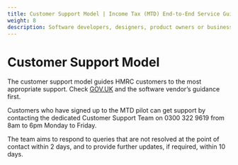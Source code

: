 ```yaml
---
title: Customer Support Model | Income Tax (MTD) End-to-End Service Guide
weight: 8
description: Software developers, designers, product owners or business analysts. Integrate your software with the Income Tax API for Making Tax Digital.
---
```


# Customer Support Model
<!--- Section owner: MTD Programme --->

The customer support model guides HMRC customers to the most appropriate support. Check [GOV.UK](http://gov.uk/) and the software vendor’s guidance first.

Customers who have signed up to the MTD pilot can get support by contacting the dedicated Customer Support Team on 0300 322 9619 from 8am to 6pm Monday to Friday. 

The team aims to respond to queries that are not resolved at the point of contact within 2 days, and to provide further updates, if required, within 10 days.

